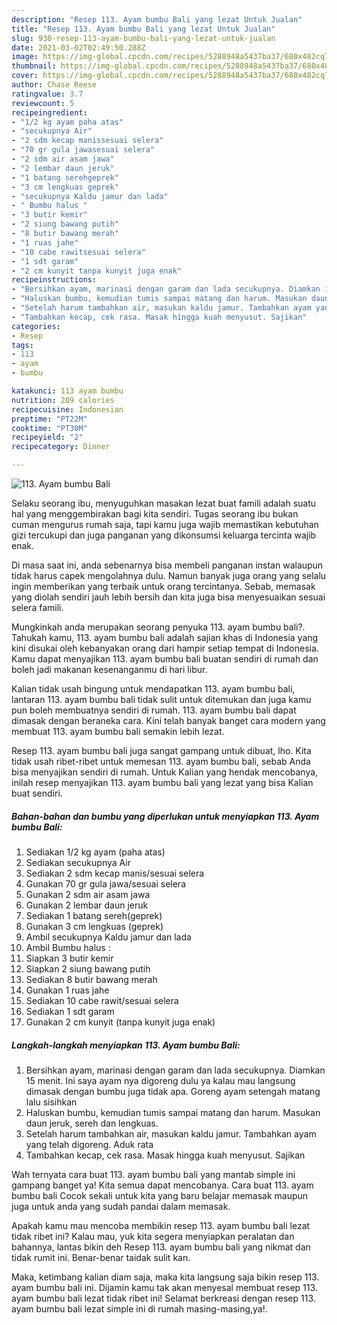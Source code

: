 ```yaml
---
description: "Resep 113. Ayam bumbu Bali yang lezat Untuk Jualan"
title: "Resep 113. Ayam bumbu Bali yang lezat Untuk Jualan"
slug: 930-resep-113-ayam-bumbu-bali-yang-lezat-untuk-jualan
date: 2021-03-02T02:49:50.288Z
image: https://img-global.cpcdn.com/recipes/5288948a5437ba37/680x482cq70/113-ayam-bumbu-bali-foto-resep-utama.jpg
thumbnail: https://img-global.cpcdn.com/recipes/5288948a5437ba37/680x482cq70/113-ayam-bumbu-bali-foto-resep-utama.jpg
cover: https://img-global.cpcdn.com/recipes/5288948a5437ba37/680x482cq70/113-ayam-bumbu-bali-foto-resep-utama.jpg
author: Chase Reese
ratingvalue: 3.7
reviewcount: 5
recipeingredient:
- "1/2 kg ayam paha atas"
- "secukupnya Air"
- "2 sdm kecap manissesuai selera"
- "70 gr gula jawasesuai selera"
- "2 sdm air asam jawa"
- "2 lembar daun jeruk"
- "1 batang serehgeprek"
- "3 cm lengkuas geprek"
- "secukupnya Kaldu jamur dan lada"
- " Bumbu halus "
- "3 butir kemir"
- "2 siung bawang putih"
- "8 butir bawang merah"
- "1 ruas jahe"
- "10 cabe rawitsesuai selera"
- "1 sdt garam"
- "2 cm kunyit tanpa kunyit juga enak"
recipeinstructions:
- "Bersihkan ayam, marinasi dengan garam dan lada secukupnya. Diamkan 15 menit. Ini saya ayam nya digoreng dulu ya kalau mau langsung dimasak dengan bumbu juga tidak apa. Goreng ayam setengah matang lalu sisihkan"
- "Haluskan bumbu, kemudian tumis sampai matang dan harum. Masukan daun jeruk, sereh dan lengkuas."
- "Setelah harum tambahkan air, masukan kaldu jamur. Tambahkan ayam yang telah digoreng. Aduk rata"
- "Tambahkan kecap, cek rasa. Masak hingga kuah menyusut. Sajikan"
categories:
- Resep
tags:
- 113
- ayam
- bumbu

katakunci: 113 ayam bumbu 
nutrition: 209 calories
recipecuisine: Indonesian
preptime: "PT22M"
cooktime: "PT30M"
recipeyield: "2"
recipecategory: Dinner

---
```



![113. Ayam bumbu Bali](https://img-global.cpcdn.com/recipes/5288948a5437ba37/680x482cq70/113-ayam-bumbu-bali-foto-resep-utama.jpg)

Selaku seorang ibu, menyuguhkan masakan lezat buat famili adalah suatu hal yang menggembirakan bagi kita sendiri. Tugas seorang ibu bukan cuman mengurus rumah saja, tapi kamu juga wajib memastikan kebutuhan gizi tercukupi dan juga panganan yang dikonsumsi keluarga tercinta wajib enak.

Di masa  saat ini, anda sebenarnya bisa membeli panganan instan walaupun tidak harus capek mengolahnya dulu. Namun banyak juga orang yang selalu ingin memberikan yang terbaik untuk orang tercintanya. Sebab, memasak yang diolah sendiri jauh lebih bersih dan kita juga bisa menyesuaikan sesuai selera famili. 



Mungkinkah anda merupakan seorang penyuka 113. ayam bumbu bali?. Tahukah kamu, 113. ayam bumbu bali adalah sajian khas di Indonesia yang kini disukai oleh kebanyakan orang dari hampir setiap tempat di Indonesia. Kamu dapat menyajikan 113. ayam bumbu bali buatan sendiri di rumah dan boleh jadi makanan kesenanganmu di hari libur.

Kalian tidak usah bingung untuk mendapatkan 113. ayam bumbu bali, lantaran 113. ayam bumbu bali tidak sulit untuk ditemukan dan juga kamu pun boleh membuatnya sendiri di rumah. 113. ayam bumbu bali dapat dimasak dengan beraneka cara. Kini telah banyak banget cara modern yang membuat 113. ayam bumbu bali semakin lebih lezat.

Resep 113. ayam bumbu bali juga sangat gampang untuk dibuat, lho. Kita tidak usah ribet-ribet untuk memesan 113. ayam bumbu bali, sebab Anda bisa menyajikan sendiri di rumah. Untuk Kalian yang hendak mencobanya, inilah resep menyajikan 113. ayam bumbu bali yang lezat yang bisa Kalian buat sendiri.

<!--inarticleads1-->

##### Bahan-bahan dan bumbu yang diperlukan untuk menyiapkan 113. Ayam bumbu Bali:

1. Sediakan 1/2 kg ayam (paha atas)
1. Sediakan secukupnya Air
1. Sediakan 2 sdm kecap manis/sesuai selera
1. Gunakan 70 gr gula jawa/sesuai selera
1. Gunakan 2 sdm air asam jawa
1. Gunakan 2 lembar daun jeruk
1. Sediakan 1 batang sereh(geprek)
1. Gunakan 3 cm lengkuas (geprek)
1. Ambil secukupnya Kaldu jamur dan lada
1. Ambil  Bumbu halus :
1. Siapkan 3 butir kemir
1. Siapkan 2 siung bawang putih
1. Sediakan 8 butir bawang merah
1. Gunakan 1 ruas jahe
1. Sediakan 10 cabe rawit/sesuai selera
1. Sediakan 1 sdt garam
1. Gunakan 2 cm kunyit (tanpa kunyit juga enak)




<!--inarticleads2-->

##### Langkah-langkah menyiapkan 113. Ayam bumbu Bali:

1. Bersihkan ayam, marinasi dengan garam dan lada secukupnya. Diamkan 15 menit. Ini saya ayam nya digoreng dulu ya kalau mau langsung dimasak dengan bumbu juga tidak apa. Goreng ayam setengah matang lalu sisihkan
1. Haluskan bumbu, kemudian tumis sampai matang dan harum. Masukan daun jeruk, sereh dan lengkuas.
1. Setelah harum tambahkan air, masukan kaldu jamur. Tambahkan ayam yang telah digoreng. Aduk rata
1. Tambahkan kecap, cek rasa. Masak hingga kuah menyusut. Sajikan




Wah ternyata cara buat 113. ayam bumbu bali yang mantab simple ini gampang banget ya! Kita semua dapat mencobanya. Cara buat 113. ayam bumbu bali Cocok sekali untuk kita yang baru belajar memasak maupun juga untuk anda yang sudah pandai dalam memasak.

Apakah kamu mau mencoba membikin resep 113. ayam bumbu bali lezat tidak ribet ini? Kalau mau, yuk kita segera menyiapkan peralatan dan bahannya, lantas bikin deh Resep 113. ayam bumbu bali yang nikmat dan tidak rumit ini. Benar-benar taidak sulit kan. 

Maka, ketimbang kalian diam saja, maka kita langsung saja bikin resep 113. ayam bumbu bali ini. Dijamin kamu tak akan menyesal membuat resep 113. ayam bumbu bali lezat tidak ribet ini! Selamat berkreasi dengan resep 113. ayam bumbu bali lezat simple ini di rumah masing-masing,ya!.

